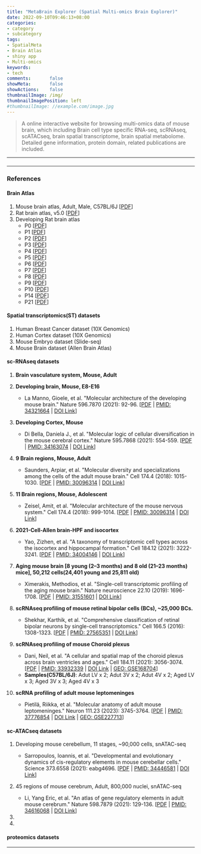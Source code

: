 ```yaml
---
title: "MetaBrain Explorer (Spatial Multi-omics Brain Explorer)"
date: 2022-09-10T09:46:13+08:00
categories:
- category
- subcategory
tags:
- SpatialMeta
- Brain Atlas
- shiny app
- Multi-omics
keywords:
- tech
comments:       false
showMeta:       false
showActions:    false
thumbnailImage: /img/
thumbnailImagePosition: left
#thumbnailImage: //example.com/image.jpg
---
```


> A online interactive website for browsing multi-omics data of mouse brain, which including Brain cell type specific RNA-seq, scRNAseq, scATACseq, brain spatial transcriptome, brain spatial metabolome. Detailed gene information, protein domain, related publications are included.

<!--more-->

---
### 




---
### References

#### Brain Atlas
1. Mouse brain atlas, Adult, Male, C57BL/6J [[PDF](https://pkueducn-my.sharepoint.com/:b:/g/personal/lijun0705_pku_edu_cn/EU52M0jlmw5JmAPEhyOf6i0B2AOQIwNkJFjv5Prfu9pGYw?e=7dCyUM)]
2. Rat brain atlas, v5.0 [[PDF](https://pkueducn-my.sharepoint.com/:b:/g/personal/lijun0705_pku_edu_cn/EbWQDRv7medPs__yyEA4R2QB6PzbYR70OATcisI0JwHtyw?e=keYTc6)]
3. Developing Rat brain atlas
    - P0 [[PDF](https://pkueducn-my.sharepoint.com/:b:/g/personal/lijun0705_pku_edu_cn/EagOjukPClpDoqnaxN13FfwBrpbg0tH4iZwfrPlRUdhK6w?e=f56v6G)]
    - P1 [[PDF](https://pkueducn-my.sharepoint.com/:b:/g/personal/lijun0705_pku_edu_cn/EbTarUI2xntFhbdX7YmX_NEB1n6Kkd2xkiIuFT4PNUbqbg?e=wvc1S5)]
    - P2 [[PDF](https://pkueducn-my.sharepoint.com/:b:/g/personal/lijun0705_pku_edu_cn/EbMWu7I28IpGvAT01OYLjbsBHBlZZ7Bsi7WtSHqE643LTw?e=4NUAS8)]
    - P3 [[PDF](https://pkueducn-my.sharepoint.com/:b:/g/personal/lijun0705_pku_edu_cn/EZxNQZqdgQ1KkStayyZs8ysBU1zQVfpcE-5Dl2X1OcQZGQ?e=vCOYle)]
    - P4 [[PDF](https://pkueducn-my.sharepoint.com/:b:/g/personal/lijun0705_pku_edu_cn/EcCAnuEVF9lLl2LB3gi7qo4B11uXXUfavtWcfxwE-iF65Q?e=6oO3x2)]
    - P5 [[PDF](https://pkueducn-my.sharepoint.com/:b:/g/personal/lijun0705_pku_edu_cn/EX36QZBjaaVOh8-N3DXbECkBLavk7nfeQdGw3y5T38TYYw?e=lbQI6P)]
    - P6 [[PDF](https://pkueducn-my.sharepoint.com/:b:/g/personal/lijun0705_pku_edu_cn/EQ1EF2tXXZ9Bg2ekW-jnwCYBhWdQPbJzzacAh9F_6MowVQ?e=JhuiRR)]
    - P7 [[PDF](https://pkueducn-my.sharepoint.com/:b:/g/personal/lijun0705_pku_edu_cn/EX6U5BcjxTVPkvOn4t2KFqMBxSxaIWoN0NMpRhrGRiGboQ?e=Cfy22R)]
    - P8 [[PDF](https://pkueducn-my.sharepoint.com/:b:/g/personal/lijun0705_pku_edu_cn/EdhdOc14g7hLiVM3mEA_pfcBHHLofFozJk5ZW9MXf4aE8A?e=ivzZsU)]
    - P9 [[PDF](https://pkueducn-my.sharepoint.com/:b:/g/personal/lijun0705_pku_edu_cn/Ee_JVj4f8vRDoq-_qDEW2NEBFhmzQnN7IWw9TYF929WRog?e=Ntj91d)]
    - P10 [[PDF](https://pkueducn-my.sharepoint.com/:b:/g/personal/lijun0705_pku_edu_cn/EaCJEEmuUddKvMckzO4NVdoBdN1rJhRmzDEL751r2-TI_Q?e=8b4H2Q)]
    - P14 [[PDF](https://pkueducn-my.sharepoint.com/:b:/g/personal/lijun0705_pku_edu_cn/Eb7Hx2y17whHqWo-3LDpzskBlrlKEHgmhZrFZsxxRAkFLg?e=KiRo6X)]
    - P21 [[PDF](https://pkueducn-my.sharepoint.com/:b:/g/personal/lijun0705_pku_edu_cn/EUrRbywsZitCtGdFFJwxzSYBo1iHl4GMrssRxiOyOVh3Tw?e=2kVpHJ)]



#### Spatial transcriptomics(ST) datasets
1. Human Breast Cancer dataset (10X Genomics)
2. Human Cortex dataset (10X Genomics)
3. Mouse Embryo dataset (Slide-seq)
4. Mouse Brain dataset (Allen Brain Atlas)




#### sc-RNAseq datasets
1. **Brain vasculature system, Mouse, Adult**




2. **Developing brain, Mouse, E8-E16**
    - La Manno, Gioele, et al. "Molecular architecture of the developing mouse brain." Nature 596.7870 (2021): 92-96. [[PDF](https://pkueducn-my.sharepoint.com/:b:/g/personal/lijun0705_pku_edu_cn/EUys66UY2qJGrmdAzz2Q_l0B1lq3s6cBZydWt1O7W9TG_A?e=uvgDRR) | [PMID: 34321664](https://pubmed.ncbi.nlm.nih.gov/34321664/) | [DOI Link](https://doi.org/10.1038/s41586-021-03775-x)]
    
3. **Developing Cortex, Mouse**
    - Di Bella, Daniela J., et al. "Molecular logic of cellular diversification in the mouse cerebral cortex." Nature 595.7868 (2021): 554-559. [[PDF](https://pkueducn-my.sharepoint.com/:b:/g/personal/lijun0705_pku_edu_cn/Ee9YuhYUo8FFr_-fQcssEpUBUktL_0LyZHg7VO2cPcJ4oA?e=4S1tdf) | [PMID: 34163074](https://pubmed.ncbi.nlm.nih.gov/34163074/) | [DOI Link](https://doi.org/10.1038/s41586-021-03670-5)]

4. **9 Brain regions, Mouse, Adult**
    - Saunders, Arpiar, et al. "Molecular diversity and specializations among the cells of the adult mouse brain." Cell 174.4 (2018): 1015-1030. [[PDF](https://pkueducn-my.sharepoint.com/:b:/g/personal/lijun0705_pku_edu_cn/EVT_hw8h5ytHqq_nYYXs6h4BRA4zP-M5wc95_U1yL6QuPQ?e=qL8Jvo) | [PMID: 30096314](https://pubmed.ncbi.nlm.nih.gov/30096314/) | [DOI Link](https://doi.org/10.1016/j.cell.2018.06.021)]
    
5. **11 Brain regions, Mouse, Adolescent**
    - Zeisel, Amit, et al. "Molecular architecture of the mouse nervous system." Cell 174.4 (2018): 999-1014. [[PDF](https://pkueducn-my.sharepoint.com/:b:/g/personal/lijun0705_pku_edu_cn/EXEbgkfQHcVNuhio5-wW7HYByv9j2zBGk4ILN9wXdx_a9w?e=8d8gS8) | [PMID: 30096314](https://pubmed.ncbi.nlm.nih.gov/30096314/) | [DOI Link](https://doi.org/10.1016/j.cell.2018.06.021)]
    
6. **2021-Cell-Allen brain-HPF and isocortex**
    - Yao, Zizhen, et al. "A taxonomy of transcriptomic cell types across the isocortex and hippocampal formation." Cell 184.12 (2021): 3222-3241. [[PDF](https://pkueducn-my.sharepoint.com/:b:/g/personal/lijun0705_pku_edu_cn/EddKYAm5NjVItXKLm10hTZ0BlCrXE8Bi_8y_RilmbW1zPw?e=0SEVUi) | [PMID: 34004146](https://pubmed.ncbi.nlm.nih.gov/34004146/) | [DOI Link](https://doi.org/10.1016/j.cell.2021.04.021)]
    
7. **Aging mouse brain [8 young
(2–3 months) and 8 old (21–23 months) mice], 50,212 cells(24,401 young and 25,811 old)**
    - Ximerakis, Methodios, et al. "Single-cell transcriptomic profiling of the aging mouse brain." Nature neuroscience 22.10 (2019): 1696-1708. [[PDF](https://pkueducn-my.sharepoint.com/:b:/g/personal/lijun0705_pku_edu_cn/Edtqg9wHakdIkCrjC3W75doBS3ezijbDgNali9M1tWc_Nw?e=XLpADE) | [PMID: 31551601](https://pubmed.ncbi.nlm.nih.gov/31551601/) | [DOI Link](https://doi.org/10.1038/s41593-019-0491-3)]

8. **scRNAseq profiling of mouse retinal bipolar cells (BCs), ~25,000 BCs.**
    - Shekhar, Karthik, et al. "Comprehensive classification of retinal bipolar neurons by single-cell transcriptomics." Cell 166.5 (2016): 1308-1323. [[PDF](https://www.sciencedirect.com/science/article/pii/S0092867416310078/pdfft?md5=d36f525f5046cf02785f4b55f0271cbe&pid=1-s2.0-S0092867416310078-main.pdf) | [PMID: 27565351](https://pubmed.ncbi.nlm.nih.gov/27565351/) | [DOI Link](https://doi.org/10.1016/j.cell.2016.07.054)]

9. **scRNAseq profiling of mouse Choroid plexus**
    - Dani, Neil, et al. "A cellular and spatial map of the choroid plexus across brain ventricles and ages." Cell 184.11 (2021): 3056-3074.[[PDF](https://www.cell.com/action/showPdf?pii=S0092-8674%2821%2900438-4) | [PMID: 33932339](https://pubmed.ncbi.nlm.nih.gov/33932339/) | [DOI Link](https://doi.org/10.1016/j.cell.2021.04.003) | [GEO: GSE168704](https://www.ncbi.nlm.nih.gov/geo/query/acc.cgi?acc=GSE168704)]
    - **Samples(C57BL/6J)**: Adut LV x 2; Adut 3V x 2; Adut 4V x 2; Aged LV x 3; Aged 3V x 3; Aged 4V x 3


10. **scRNA profiling of adult mouse leptomeninges**
    - Pietilä, Riikka, et al. "Molecular anatomy of adult mouse leptomeninges." Neuron 111.23 (2023): 3745-3764. [[PDF](https://www.cell.com/action/showPdf?pii=S0896-6273%2823%2900666-9) | [PMID: 37776854](https://pubmed.ncbi.nlm.nih.gov/37776854/) | [DOI Link](https://doi.org/10.1016/j.neuron.2023.09.002) | [GEO: GSE227713](https://www.ncbi.nlm.nih.gov/geo/query/acc.cgi?acc=GSE227713)]
   


#### sc-ATACseq datasets
1. Developing mouse cerebellum, 11 stages, ~90,000 cells, snATAC-seq 
    - Sarropoulos, Ioannis, et al. "Developmental and evolutionary dynamics of cis-regulatory elements in mouse cerebellar cells." Science 373.6558 (2021): eabg4696. [[PDF](https://www.ncbi.nlm.nih.gov/pmc/articles/PMC7611596/pdf/EMS132835.pdf) | [PMID: 34446581](https://pubmed.ncbi.nlm.nih.gov/34446581/) | [DOI Link](https://doi.org/10.1126/science.abg4696)]
    
2. 45 regions of mouse cerebrum, Adult, 800,000 nuclei, snATAC-seq 
    - Li, Yang Eric, et al. "An atlas of gene regulatory elements in adult mouse cerebrum." Nature 598.7879 (2021): 129-136. [[PDF](https://www.ncbi.nlm.nih.gov/pmc/articles/PMC8494637/pdf/41586_2021_Article_3604.pdf) | [PMID: 34616068](https://pubmed.ncbi.nlm.nih.gov/34616068/) | [DOI Link](https://doi.org/10.1038/s41586-021-03604-1)]
3. 
4. 




#### proteomics datasets




---